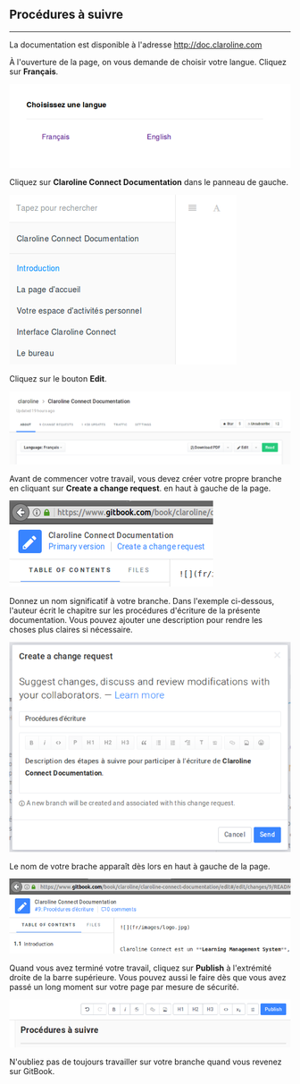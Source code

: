 ## Procédures à suivre

---

La documentation est disponible à l'adresse http://doc.claroline.com

À l'ouverture de la page, on vous demande de choisir votre langue. Cliquez sur **Français**.

![](images/doc-language.png)

Cliquez sur **Claroline Connect Documentation** dans le panneau de gauche.

![](images/doc-enter.png)

Cliquez sur le bouton **Edit**.

![](images/doc-edit.png)

Avant de commencer votre travail, vous devez créer votre propre branche en cliquant sur **Create a change request**. en haut à gauche de la page.

![](images/doc-change-request.png)

Donnez un nom significatif à votre branche. Dans l'exemple ci-dessous, l'auteur écrit le chapitre sur les procédures d'écriture de la présente documentation. Vous pouvez ajouter une description pour rendre les choses plus claires si nécessaire.

![](/fr/doc/images/doc-change-request-modal.png)

Le nom de votre brache apparaît dès lors en haut à gauche de la page.

![](images/doc-procedures-ecritures.png)

Quand vous avez terminé votre travail, cliquez sur **Publish** à l'extrémité droite de la barre supérieure. Vous pouvez aussi le faire dès que vous avez passé un long moment sur votre page par mesure de sécurité.

![](/fr/doc/images/doc-publish.png)

N'oubliez pas de toujours travailler sur votre branche quand vous revenez sur GitBook.